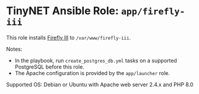 # TinyNET Ansible Role: `app/firefly-iii`

This role installs [Firefly III](https://www.firefly-iii.org/) to `/var/www/firefly-iii`.

Notes:

- In the playbook, run `create_postgres_db.yml` tasks on a supported PostgreSQL before this role.
- The Apache configuration is provided by the `app/launcher` role.

Supported OS: Debian or Ubuntu with Apache web server 2.4.x and PHP 8.0
